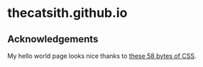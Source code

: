 # thecatsith.github.io

## Acknowledgements

My hello world page looks nice thanks to [these 58 bytes of CSS](https://jrl.ninja/etc/1/).
